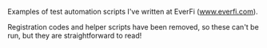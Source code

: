 Examples of test automation scripts I've written at EverFi (www.everfi.com).

Registration codes and helper scripts have been removed, so these can't be run, but they are straightforward to read!
